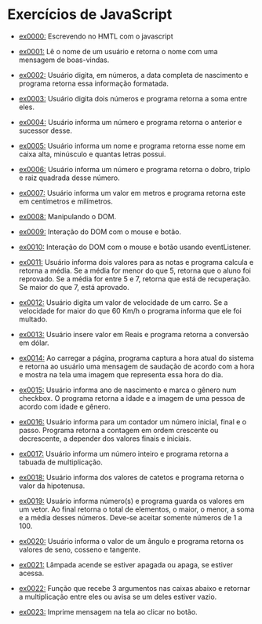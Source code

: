 # Exercícios de JavaScript


- [ex0000:](exercicio_js/ex0000_adeusMundo) Escrevendo no HMTL com o javascript

- [ex0001:](exercicio_js/ex0001_boasVindas) Lê o nome de um usuário e retorna o nome com uma mensagem de boas-vindas.

- [ex0002:](exercicio_js/ex0002_diaMesAnoNascimento) Usuário digita, em números, a data completa de nascimento e programa retorna essa informação formatada.

- [ex0003:](exercicio_js/ex0003_somaDoisNumeros) Usuário digita dois números e programa retorna a soma entre eles.

- [ex0004:](exercicio_js/ex0004_numeroAntesEDepois) Usuário informa um número e programa retorna o anterior e sucessor desse.

- [ex0005:](exercicio_js/ex0005_manipulaNome) Usuário informa um nome e programa retorna esse nome em caixa alta, minúsculo e quantas letras possui.

- [ex0006:](exercicio_js/ex0006_dobroTriploRaizQuadrada) Usuário informa um número e programa retorna o dobro, triplo e raiz quadrada desse número.

- [ex0007:](exercicio_js/ex0007_metroCentimetro) Usuário informa um valor em metros e programa retorna este em centímetros e milímetros.

- [ex0008:](exercicio_js/ex0008_manipulaDom) Manipulando o DOM.

- [ex0009:](exercicio_js/ex0009_funcao) Interação do DOM com o mouse e botão.

- [ex0010:](exercicio_js/ex0010_eventListener) Interação do DOM com o mouse e botão usando eventListener.

- [ex0011:](exercicio_js/ex0011_mediaDuasNotas) Usuário informa dois valores para as notas e programa calcula e retorna a média. Se a média for menor do que 5, retorna que o aluno foi reprovado. Se a média for entre 5 e 7, retorna que está de recuperação. Se maior do que 7, está aprovado.

- [ex0012:](exercicio_js/ex0012_sistemaMulta) Usuário digita um valor de velocidade de um carro. Se a velocidade for maior do que 60 Km/h o programa informa que ele foi multado.

- [ex0013:](exercicio_js/ex0013_conversorDolar/ex0013_conversorDolar.html) Usuário insere valor em Reais e programa retorna a conversão em dólar.

- [ex0014:](exercicio_js/ex0014_bomDiaTardeNoite/ex0014_bomDiaTardeNoite.html) Ao carregar a página, programa captura a hora atual do sistema e retorna ao usuário uma mensagem de saudação de acordo com a hora e mostra na tela uma imagem que representa essa hora do dia.

- [ex0015:](exercicio_js/ex0015_verificaIdade/ex0015_verificaIdade.html) Usuário informa ano de nascimento e marca o gênero num checkbox. O programa retorna a idade e a imagem de uma pessoa de acordo com idade e gênero.

- [ex0016:](exercicio_js/ex0016_contador/ex0016_contador.html) Usuário informa para um contador um número inicial, final e o passo. Programa retorna a contagem em ordem crescente ou decrescente, a depender dos valores finais e iniciais.

- [ex0017:](exercicio_js/ex0017_tabuada/ex0017_tabuada.html) Usuário informa um número inteiro e programa retorna a tabuada de multiplicação.

- [ex0018:](exercicio_js/ex0018_hipotenusa/ex0018_hipotenusa.html) Usuário informa dos valores de catetos e programa retorna o valor da hipotenusa.

- [ex0019:](exercicio_js/ex0019_listaAdd/ex0019_listaAdd.html) Usuário informa número(s) e programa guarda os valores em um vetor. Ao final retorna o total de elementos, o maior, o menor, a soma e a média desses números. Deve-se aceitar somente números de 1 a 100.

- [ex0020:](exercicio_js/ex0020_senCosTan/ex0020_senCosTan.html) Usuário informa o valor de um ângulo e programa retorna os valores de seno, cosseno e tangente.

- [ex0021:](exercicio_js/ex0021_lamp/ex0021_lamp.html) Lâmpada acende se estiver apagada ou apaga, se estiver acessa.

- [ex0022:](exercicio_js/ex0022_funcao_argumento/ex0022_funcao_argumento.html) Função que recebe 3 argumentos nas caixas abaixo e retornar a multiplicação entre eles ou avisa se um deles estiver vazio.

- [ex0023:](exercicio_js/ex0023_print/ex0023_print.html) Imprime mensagem na tela ao clicar no botão.

